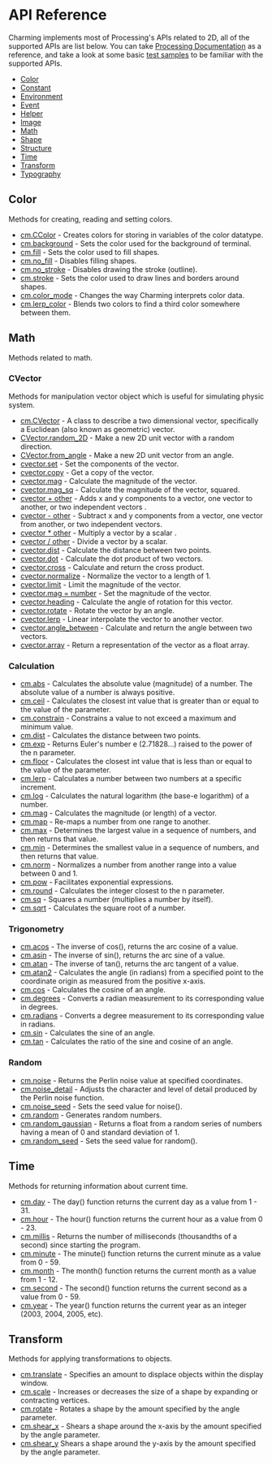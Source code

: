 # API Reference

Charming implements most of Processing's APIs related to 2D, all of the supported APIs are list below. You can take [Processing Documentation](https://processing.org/reference/) as a reference, and take a look at some basic [test samples](https://github.com/charming-art/charming/blob/master/tests/) to be familiar with the supported APIs.

- [Color](./color.md)
- [Constant](./constant.md)
- [Environment](./environment.md)
- [Event](./event.md)
- [Helper](./helper.md)
- [Image](./image.md)
- [Math](./math.md)
- [Shape](./shape.md)
- [Structure](./structure.md)
- [Time](./time.md)
- [Transform](./transform.md)
- [Typography](./typography.md)

## Color

Methods for creating, reading and setting colors.

- [cm.CColor](./color.md#ccolor) - Creates colors for storing in variables of the color datatype.
- [cm.background](./color.md#background) - Sets the color used for the background of terminal.
- [cm.fill](./color.md#fill) - Sets the color used to fill shapes.
- [cm.no_fill](./color.md#no_fill) - Disables filling shapes.
- [cm.no_stroke](./color.md#no_stroke) - Disables drawing the stroke (outline).
- [cm.stroke](./color.md#stroke) - Sets the color used to draw lines and borders around shapes.
- [cm.color_mode](./color.md#color_mode) - Changes the way Charming interprets color data.
- [cm.lerp_color](./color.md#lerp_color) - Blends two colors to find a third color somewhere between them.

## Math

Methods related to math.

### CVector

Methods for manipulation vector object which is useful for simulating physic system.

- [cm.CVector](./math.md#cvector) - A class to describe a two dimensional vector, specifically a Euclidean (also known as geometric) vector.
- [CVector.random_2D](./math.md#random_2D) - Make a new 2D unit vector with a random direction.
- [CVector.from_angle](./math.md#from_angle) - Make a new 2D unit vector from an angle.
- [cvector.set](./math.md#set) - Set the components of the vector.
- [cvector.copy](./math.md#copy) - Get a copy of the vector.
- [cvector.mag](./math.md#mag) - Calculate the magnitude of the vector.
- [cvector.mag_sq](./math.md#mag-sq) - Calculate the magnitude of the vector, squared.
- [cvector + other](./math.md#add) - Adds x and y components to a vector, one vector to another, or two independent vectors .
- [cvector - other](./math.md#sub) - Subtract x and y components from a vector, one vector from another, or two independent vectors.
- [cvector * other](./math.md#mult) - Multiply a vector by a scalar  .
- [cvector / other](./math.md#div) - Divide a vector by a scalar.
- [cvector.dist](./math.md#dist) - Calculate the distance between two points.
- [cvector.dot](./math.md#dot) - Calculate the dot product of two vectors.
- [cvector.cross](./math.md#cross) - Calculate and return the cross product.
- [cvector.normalize](./math.md#normalize) - Normalize the vector to a length of 1.
- [cvector.limit](./math.md#limit) - Limit the magnitude of the vector.
- [cvector.mag = number](./math.md#set_mag) - Set the magnitude of the vector.
- [cvector.heading](./math.md#heading) - Calculate the angle of rotation for this vector.
- [cvector.rotate](./math.md#rotate) - Rotate the vector by an angle.
- [cvector.lerp](./math.md#lerp) - Linear interpolate the vector to another vector.
- [cvector.angle_between](./math.md#angle-between) - Calculate and return the angle between two vectors.
- [cvector.array](./math.md#array) - Return a representation of the vector as a float array.

### Calculation

- [cm.abs](./math.md#abs) - Calculates the absolute value (magnitude) of a number. The absolute value of a number is always positive.
- [cm.ceil](./math.md#ceil) - Calculates the closest int value that is greater than or equal to the value of the parameter.
- [cm.constrain](./math.md#constrain) - Constrains a value to not exceed a maximum and minimum value.
- [cm.dist](./math.md#dist) - Calculates the distance between two points.
- [cm.exp](./math.md#exp) - Returns Euler's number e (2.71828...) raised to the power of the n parameter.
- [cm.floor](./math.md#floor) - Calculates the closest int value that is less than or equal to the value of the parameter.
- [cm.lerp](./math.md#lerp) - Calculates a number between two numbers at a specific increment.
- [cm.log](./math.md#log) - Calculates the natural logarithm (the base-e logarithm) of a number.
- [cm.mag](./math.md#mag) - Calculates the magnitude (or length) of a vector.
- [cm.map](./math.md#map) - Re-maps a number from one range to another.
- [cm.max](./math.md#max) - Determines the largest value in a sequence of numbers, and then returns that value.
- [cm.min](./math.md#min) - Determines the smallest value in a sequence of numbers, and then returns that value.
- [cm.norm](./math.md#norm) - Normalizes a number from another range into a value between 0 and 1.
- [cm.pow](./math.md#pow) - Facilitates exponential expressions.
- [cm.round](./math.md#round) - Calculates the integer closest to the n parameter.
- [cm.sq](./math.md#sq) - Squares a number (multiplies a number by itself).
- [cm.sqrt](./math.md#sqrt) - Calculates the square root of a number.

### Trigonometry

- [cm.acos](./math.md#acos) - The inverse of cos(), returns the arc cosine of a value.
- [cm.asin](./math.md#asin) - The inverse of sin(), returns the arc sine of a value.
- [cm.atan](./math.md#atan) - The inverse of tan(), returns the arc tangent of a value.
- [cm.atan2](./math.md#atan2) - Calculates the angle (in radians) from a specified point to the coordinate origin as measured from the positive x-axis.
- [cm.cos](./math.md#cos) - Calculates the cosine of an angle.
- [cm.degrees](./math.md#degrees) - Converts a radian measurement to its corresponding value in degrees.
- [cm.radians](./math.md#radians) - Converts a degree measurement to its corresponding value in radians.
- [cm.sin](./math.md#sin) - Calculates the sine of an angle.
- [cm.tan](./math.md#tan) - Calculates the ratio of the sine and cosine of an angle.

### Random

- [cm.noise](./math.md#noise) - Returns the Perlin noise value at specified coordinates.
- [cm.noise_detail](./math.md#noise-detail) - Adjusts the character and level of detail produced by the Perlin noise function.
- [cm.noise_seed](./math.md#noise-seed) - Sets the seed value for noise().
- [cm.random](./math.md#random) - Generates random numbers.
- [cm.random_gaussian](./math.md#random-gaussian) - Returns a float from a random series of numbers having a mean of 0 and standard deviation of 1.
- [cm.random_seed](./math.md#random-seed) - Sets the seed value for random().

## Time

Methods for returning information about current time.

- [cm.day](./time.md#day) - The day() function returns the current day as a value from 1 - 31.
- [cm.hour](./time.md#hour) - The hour() function returns the current hour as a value from 0 - 23.
- [cm.millis](./time.md#millis) - Returns the number of milliseconds (thousandths of a second) since starting the program.
- [cm.minute](./time.md#minute) - The minute() function returns the current minute as a value from 0 - 59.
- [cm.month](./time.md#month) - The month() function returns the current month as a value from 1 - 12.
- [cm.second](./time.md#second) - The second() function returns the current second as a value from 0 - 59.
- [cm.year](./time.md#year) - The year() function returns the current year as an integer (2003, 2004, 2005, etc).

## Transform

Methods for applying transformations to objects.

- [cm.translate](./transform.md#translate) - Specifies an amount to displace objects within the display window.
- [cm.scale](./transform.md#scale) - Increases or decreases the size of a shape by expanding or contracting vertices.
- [cm.rotate](./transform.md#rotate) - Rotates a shape by the amount specified by the angle parameter.
- [cm.shear_x](./transform.md#shear_x) - Shears a shape around the x-axis by the amount specified by the angle parameter.
- [cm.shear_y](./transform.md#shear_y) Shears a shape around the y-axis by the amount specified by the angle parameter.
